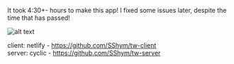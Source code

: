 It took 4:30+- hours to make this app! I fixed some issues later, despite the time that has passed!

![alt text](https://res.cloudinary.com/dotmufoiy/image/upload/v1680038374/kuzpy49kewu4mlvm1ap4.png "Optional title")

client: netlify - https://github.com/SShym/tw-client<br>
server: cyclic - https://github.com/SShym/tw-server
